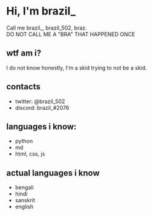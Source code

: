 # Hi, I'm brazil_
Call me brazil_, brazil_502, braz.
<br>
DO NOT CALL ME A "BRA" THAT HAPPENED ONCE
## wtf am i?
I do not know honestly, I'm a skid trying to not be a skid.
## contacts
* twitter: @brazil_502
* discord: brazil_#2076
## languages i know:
* python
* md
* html, css, js
## actual languages i know
* bengali
* hindi
* sanskrit
* english


